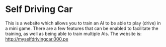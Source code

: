 # Self Driving Car
This is a website which allows you to train an AI to be able to play (drive) in a mini game.
There are a few features that can be enabled to facilitate the training, as well as being able to train multiple AIs.
The website is: http://myselfdrivingcar.000.pe